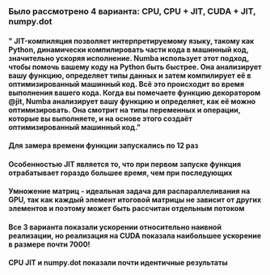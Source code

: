 ### Было рассмотрено 4 варианта: CPU, CPU + JIT, CUDA + JIT, numpy.dot
#### " JIT-компиляция позволяет интерпретируемому языку, такому как Python, динамически компилировать части кода в машинный код, значительно ускоряя исполнение. Numba использует этот подход, чтобы помочь вашему коду на Python быть быстрее. Она анализирует вашу функцию, определяет типы данных и затем компилирует её в оптимизированный машинный код. Всё это происходит во время выполнения вашего кода. Когда вы помечаете функцию декоратором @jit, Numba анализирует вашу функцию и определяет, как её можно оптимизировать. Она смотрит на типы переменных и операции, которые вы выполняете, и на основе этого создаёт оптимизированный машинный код."
#### Для замера времени функции запускались по 12 раз
#### Особенностью JIT является то, что при первом запуске функция отрабатывает гораздо большее время, чем при последующих
#### Умножение матриц - идеальная задача для распараллеливания на GPU, так как каждый элемент итоговой матрицы не зависит от других элементов и поэтому может быть рассчитан отдельным потоком
#### Все 3 варианта показали ускорении относительно наивной реализации, но реализация на CUDA показала наибольшее ускорение в размере почти 7000!
#### CPU JIT и numpy.dot показали почти идентичные результаты